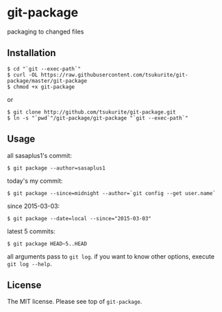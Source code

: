 # git-package

packaging to changed files

## Installation

```console
$ cd "`git --exec-path`"
$ curl -OL https://raw.githubusercontent.com/tsukurite/git-package/master/git-package
$ chmod +x git-package
```

or

```console
$ git clone http://github.com/tsukurite/git-package.git
$ ln -s "`pwd`"/git-package/git-package "`git --exec-path`"
```

## Usage

all sasaplus1's commit:

```console
$ git package --author=sasaplus1
```

today's my commit:

```console
$ git package --since=midnight --author=`git config --get user.name`
```

since 2015-03-03:

```console
$ git package --date=local --since="2015-03-03"
```

latest 5 commits:

```console
$ git package HEAD~5..HEAD
```

all arguments pass to `git log`. if you want to know other options, execute `git log --help`.

## License

The MIT license. Please see top of `git-package`.
